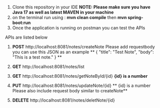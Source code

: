 1. Clone this repository in your IDE
   **NOTE: Please make sure you have Java 17 as well as latest MAVEN in your machine**
2. on the terminal run using :
     **mvn clean compile**
     then
     **mvn spring-boot:run**
3. Once the application is running on postman you can test the APIs



APIs are listed below

1. **POST** http://localhost:8081/notes/createNote
    Please add requestbody you can use this JSON as an example
**    {
    "title": "Test Note",
    "body": "This is a test note."
    }
**

2. **GET** http://localhost:8081/notes/list
3. **GET** http://localhost:8081/notes/getNoteById/{id}  **{id} is a number**
4. **PUT** http://localhost:8081/notes/updateNote/{id}
**     {id} is a number
     Please also include request body similar to createNote**
5. **DELETE** http://localhost:8081/notes/deletNote/{id}
